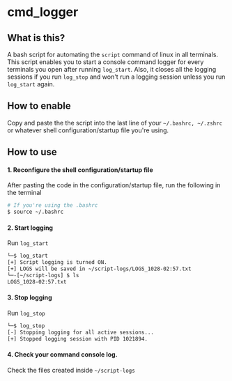 # cmd_logger
## What is this?
A bash script for automating the `script` command of linux in all terminals. This script enables you to start a console command logger for every terminals you open after running `log_start`. Also, it closes all the logging sessions if you run `log_stop` and won't run a logging session unless you run `log_start` again.

## How to enable
Copy and paste the the script into the last line of your `~/.bashrc, ~/.zshrc` or whatever shell configuration/startup file you're using.

## How to use
#### 1. Reconfigure the shell configuration/startup file
After pasting the code in the configuration/startup file, run the following in the terminal
```bash
# If you're using the .bashrc
$ source ~/.bashrc
```

#### 2. Start logging
Run `log_start`
```bash
└─$ log_start
[+] Script logging is turned ON.
[+] LOGS will be saved in ~/script-logs/LOGS_1028-02:57.txt
└─-[~/script-logs] $ ls
LOGS_1028-02:57.txt
```

#### 3. Stop logging
Run `log_stop`
```bash
└─$ log_stop   
[-] Stopping logging for all active sessions...
[+] Stopped logging session with PID 1021894.
```
#### 4. Check your command console log.
Check the files created inside `~/script-logs`
